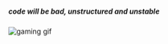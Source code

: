 ##### code will be bad, unstructured and unstable
![gaming gif](./assets/gaming.gif "tfw video gaming")

